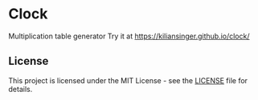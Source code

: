 # Clock

Multiplication table generator
Try it at https://kiliansinger.github.io/clock/

## License

This project is licensed under the MIT License - see the [LICENSE](LICENSE) file for details.




